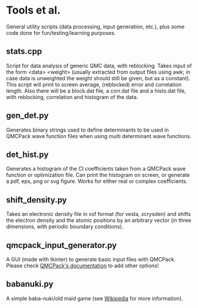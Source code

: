 # Tools et al.
General utility scripts (data processing, input generation, etc.), plus some code done for fun/testing/learning purposes.

## stats.cpp
Script for data analysis of generic QMC data, with reblocking. Takes input of the form \<data\> \<weight\> (usually extracted from output files using awk; in case data is unweighted the weight should still be given, but as a constant). This script will print to screen average, (reblocked) error and correlation length. Also there will be a block.dat file, a corr.dat file and a histo.dat file, with reblocking, correlation and histogram of the data.

## gen\_det.py
Generates binary strings used to define determinants to be used in QMCPack wave function files when using multi determinant wave functions.

## det\_hist.py
Generates a histogram of the CI coefficients taken from a QMCPack wave function or optimization file. Can print the histogram on screen, or generate a pdf, eps, png or svg figure. Works for either real or complex coefficients.

## shift\_density.py
Takes an electronic density file in xsf format (for vesta, xcrysden) and shifts the electron density and the atomic positions by an arbitrary vector (in three dimensions, with periodic boundary conditions).

## qmcpack\_input\_generator.py
A GUI (made with tkinter) to generate basic input files with QMCPack. Please check [QMCPack's documentation](https://qmcpack.readthedocs.io/en/develop/index.html) to add other options!

## babanuki.py
A simple baba-nuki/old maid game (see [Wikipedia](https://en.wikipedia.org/wiki/Old_maid_(card_game)) for more information).
